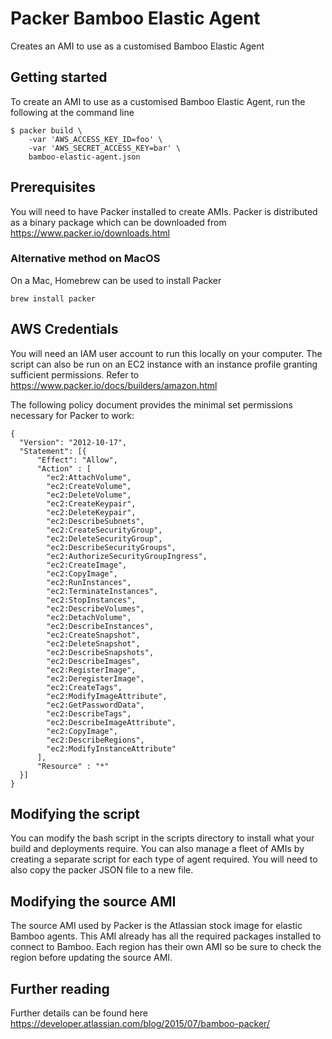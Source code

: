 # Packer Bamboo Elastic Agent

Creates an AMI to use as a customised Bamboo Elastic Agent

## Getting started

To create an AMI to use as a customised Bamboo Elastic Agent, run the following at the command line

```
$ packer build \
    -var 'AWS_ACCESS_KEY_ID=foo' \
    -var 'AWS_SECRET_ACCESS_KEY=bar' \
    bamboo-elastic-agent.json
```

## Prerequisites

You will need to have Packer installed to create AMIs. Packer is distributed as a binary package which
can be downloaded from https://www.packer.io/downloads.html

### Alternative method on MacOS

On a Mac, Homebrew can be used to install Packer

```
brew install packer
```

## AWS Credentials

You will need an IAM user account to run this locally on your computer. The script can also be run on an EC2
instance with an instance profile granting sufficient permissions. Refer to https://www.packer.io/docs/builders/amazon.html

The following policy document provides the minimal set permissions necessary for Packer to work:

```
{
  "Version": "2012-10-17",
  "Statement": [{
      "Effect": "Allow",
      "Action" : [
        "ec2:AttachVolume",
        "ec2:CreateVolume",
        "ec2:DeleteVolume",
        "ec2:CreateKeypair",
        "ec2:DeleteKeypair",
        "ec2:DescribeSubnets",
        "ec2:CreateSecurityGroup",
        "ec2:DeleteSecurityGroup",
        "ec2:DescribeSecurityGroups",
        "ec2:AuthorizeSecurityGroupIngress",
        "ec2:CreateImage",
        "ec2:CopyImage",
        "ec2:RunInstances",
        "ec2:TerminateInstances",
        "ec2:StopInstances",
        "ec2:DescribeVolumes",
        "ec2:DetachVolume",
        "ec2:DescribeInstances",
        "ec2:CreateSnapshot",
        "ec2:DeleteSnapshot",
        "ec2:DescribeSnapshots",
        "ec2:DescribeImages",
        "ec2:RegisterImage",
        "ec2:DeregisterImage",
        "ec2:CreateTags",
        "ec2:ModifyImageAttribute",
        "ec2:GetPasswordData",
        "ec2:DescribeTags",
        "ec2:DescribeImageAttribute",
        "ec2:CopyImage",
        "ec2:DescribeRegions",
        "ec2:ModifyInstanceAttribute"
      ],
      "Resource" : "*"
  }]
}
```

## Modifying the script

You can modify the bash script in the scripts directory to install what your build and deployments require. You
can also manage a fleet of AMIs by creating a separate script for each type of agent required. You will need
to also copy the packer JSON file to a new file.

## Modifying the source AMI

The source AMI used by Packer is the Atlassian stock image for elastic Bamboo agents. This AMI already has all
the required packages installed to connect to Bamboo. Each region has their own AMI so be sure to check the
region before updating the source AMI.

## Further reading

Further details can be found here https://developer.atlassian.com/blog/2015/07/bamboo-packer/
